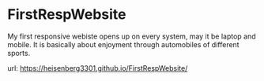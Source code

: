 # FirstRespWebsite
My first responsive webiste opens up on every system, may it be laptop and mobile.
It is basically about enjoyment through automobiles of different sports.

url: https://heisenberg3301.github.io/FirstRespWebsite/
